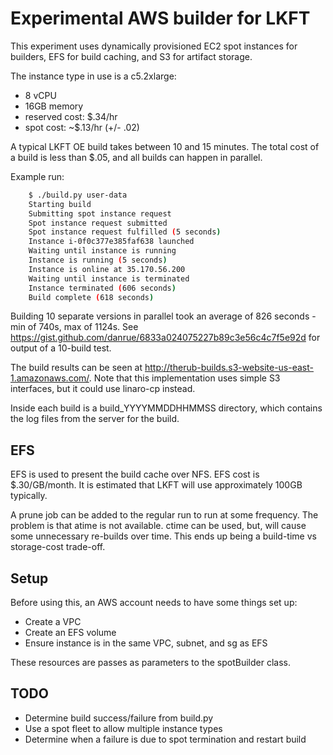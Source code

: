 # Experimental AWS builder for LKFT

This experiment uses dynamically provisioned EC2 spot instances for builders,
EFS for build caching, and S3 for artifact storage.

The instance type in use is a c5.2xlarge:
- 8 vCPU
- 16GB memory
- reserved cost: $.34/hr
- spot cost: ~$.13/hr (+/- .02)

A typical LKFT OE build takes between 10 and 15 minutes. The total cost of a
build is less than $.05, and all builds can happen in parallel.

Example run:
```sh
    $ ./build.py user-data
    Starting build
    Submitting spot instance request
    Spot instance request submitted
    Spot instance request fulfilled (5 seconds)
    Instance i-0f0c377e385faf638 launched
    Waiting until instance is running
    Instance is running (5 seconds)
    Instance is online at 35.170.56.200
    Waiting until instance is terminated
    Instance terminated (606 seconds)
    Build complete (618 seconds)
```

Building 10 separate versions in parallel took an average of 826 seconds - min
of 740s, max of 1124s. See
https://gist.github.com/danrue/6833a024075227b89c3e56c4c7f5e92d for output of a
10-build test.

The build results can be seen at
http://therub-builds.s3-website-us-east-1.amazonaws.com/. Note that this
implementation uses simple S3 interfaces, but it could use linaro-cp instead.

Inside each build is a build_YYYYMMDDHHMMSS directory, which contains the log
files from the server for the build.

## EFS

EFS is used to present the build cache over NFS. EFS cost is $.30/GB/month. It
is estimated that LKFT will use approximately 100GB typically.

A prune job can be added to the regular run to run at some frequency. The
problem is that atime is not available. ctime can be used, but, will cause some
unnecessary re-builds over time. This ends up being a build-time vs
storage-cost trade-off.

## Setup

Before using this, an AWS account needs to have some things set up:
- Create a VPC
- Create an EFS volume
- Ensure instance is in the same VPC, subnet, and sg as EFS

These resources are passes as parameters to the spotBuilder class.

## TODO

- Determine build success/failure from build.py
- Use a spot fleet to allow multiple instance types
- Determine when a failure is due to spot termination and restart build
